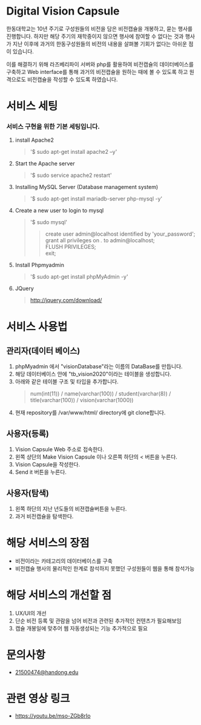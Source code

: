 # **Digital** Vision Capsule
한동대학교는 10년 주기로 구성원들의 비전을 담은 비전캡슐을 개봉하고, 묻는 행사를 진행합니다.
하지만 해당 주기의 재학중이지 않으면 행사에 참여할 수 없다는 것과 행사가 지난 이후에 과거의 한동구성원들의 비전의 내용을 살펴볼 기회가 없다는 아쉬운 점이 있습니다.

이를 해결하기 위해 라즈베리파이 서버와 php를 활용하여 비전캡슐의 데이터베이스를 구축하고 Web interface를 통해 과거의 비전캡슐을 원하는 때에 볼 수 있도록 하고 원격으로도 비전캡슐을 작성할 수 있도록 하였습니다.

# 서비스 세팅
### 서비스 구현을 위한 기본 세팅입니다.
1. install Apache2 
	>  \'$ sudo apt-get install apache2 –y\'

2. Start the Apache server
	>  \'$ sudo service apache2 restart\'

3. Installing MySQL Server (Database management system)
	>  \'$ sudo apt-get install mariadb-server php-mysql -y\'

4. Create a new user to login to mysql
	>  \'$ sudo mysql\'  
	>>  create user admin@localhost identified by 'your_password';  
	>> grant all privileges on *.* to admin@localhost;  
	>> FLUSH PRIVILEGES;  
	>> exit;  

5. Install Phpmyadmin
	> \'$ sudo apt-get install phpMyAdmin -y\'

6. JQuery
	> http://jquery.com/download/

# 서비스 사용법
## 관리자(데이터 베이스)
1. phpMyadmin 에서 "visionDatabase"라는 이름의 DataBase를 만듭니다.
2. 해당 데이터베이스 안에 "tb_vision2020"이라는 테이블을 생성합니다.
3. 아래와 같은 테이블 구조 및 타입을 추가합니다. 
	> num(int(11)) / name(varchar(100)) / student(varchar(8)) / title(varchar(100)) / vision(varchar(1000))    
4. 현재 repository를 /var/www/html/ directory에 git clone합니다.

## 사용자(등록) 
1. Vision Capsule Web 주소로 접속한다. 
2. 왼쪽 상단의 Make Vision Capsule 이나 오른쪽 하단의 < 버튼을 누른다.
3. Vision Capsule을 작성한다.
4. Send it 버튼을 누른다.

## 사용자(탐색)
1. 왼쪽 하단의 지난 년도들의 비젼캡슐버튼을 누른다.
2. 과거 비전캡슐을 탐색한다.
  
# 해당 서비스의 장점
* 비전이라는 카테고리의 데이터베이스를 구축
* 비전캡슐 행사의 물리적인 한계로 참석하지 못했던 구성원들이 웹을 통해 참석가능 

# 해당 서비스의 개선할 점
1. UX/UI의 개선
2. 단순 비전 등록 및 관람을 넘어 비전과 관련된 추가적인 컨텐츠가 필요해보임
3. 캡슐 개봉일에 맞추어 웹 자동생성되는 기능 추가적으로 필요

# 문의사항
* 21500474@handong.edu

# 관련 영상 링크
* https://youtu.be/mso-ZGb8rIo

